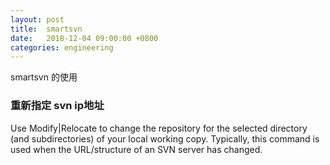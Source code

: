 ```yaml
---
layout: post
title:  smartsvn
date:   2018-12-04 09:00:00 +0800
categories: engineering
---
```

smartsvn 的使用
### 重新指定 svn ip地址
Use Modify|Relocate to change the repository for the selected directory (and subdirectories) of your local working copy. Typically, this command is used when the URL/structure of an SVN server has changed.

